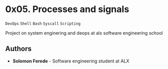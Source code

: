 # 0x05. Processes and signals
```DevOps```
```Shell```
```Bash```
```Syscall```
```Scripting```

Project on system enginering and deops at alx software engineering school
## Authors
- **Solomon Ferede** - Software engineering student at ALX
